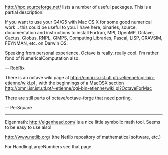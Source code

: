 http://hpc.sourceforge.net/ lists a number of useful packages.  This is a partial description:

<quote>
If you want to use your G4/G5 with Mac OS X for some good  numerical work .. this could be useful to you. I have here, binaries, source, documentation and instructions to install Fortran, MPI, OpenMP, Octave, Cactus, Globus, RNPL, GIMPS, Computing Libraries, Pascal, LISP, GRAVSIM, FEYNMAN, etc. on Darwin OS.
</quote>

Speaking from personal experience, Octave is really, really cool. I'm rather fond of NumericalComputation also.

-- RobRix

There is an octave wiki page at http://omni.isr.ist.utl.pt/~etienne/cgi-bin-etienne/wiki.pl , with the beginnings of a MacOSX section http://omni.isr.ist.utl.pt/~etienne/cgi-bin-etienne/wiki.pl?OctaveForMac

There are still parts of octave/octave-forge that need porting.

-- PerSquare 

----

Eigenmath:  http://eigenhead.com/ is a nice little symbolic math tool.  Seems to be easy to use also!

http://www.netlib.org/  (the Netlib repository of mathematical software, etc.)

For HandlingLargeNumbers see that page
